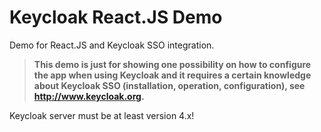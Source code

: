 # Keycloak React.JS Demo

Demo for React.JS and Keycloak SSO integration.

> **This demo is just for showing one possibility on how to configure the app when using Keycloak and it requires a certain knowledge about Keycloak SSO (installation, operation, configuration), see http://www.keycloak.org.**

Keycloak server must be at least version 4.x!
